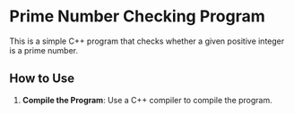 # Prime Number Checking Program

This is a simple C++ program that checks whether a given positive integer is a prime number.

## How to Use

1. **Compile the Program**:
   Use a C++ compiler to compile the program.

